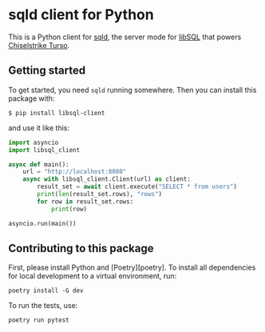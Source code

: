 # sqld client for Python

This is a Python client for [sqld][sqld], the server mode for [libSQL][libsql] that powers [Chiselstrike
Turso][turso].

[sqld]: https://github.com/libsql/sqld
[libsql]: https://libsql.org/
[turso]: https://blog.chiselstrike.com/announcing-chiselstrike-turso-164472456b29

## Getting started

To get started, you need `sqld` running somewhere. Then you can install this package with:

```
$ pip install libsql-client
```

and use it like this:

```python
import asyncio
import libsql_client

async def main():
    url = "http://localhost:8080"
    async with libsql_client.Client(url) as client:
        result_set = await client.execute("SELECT * from users")
        print(len(result_set.rows), "rows")
        for row in result_set.rows:
            print(row)

asyncio.run(main())
```

## Contributing to this package

First, please install Python and [Poetry][poetry]. To install all dependencies for local development to a
virtual environment, run:

```
poetry install -G dev
```

To run the tests, use:

```
poetry run pytest
```
